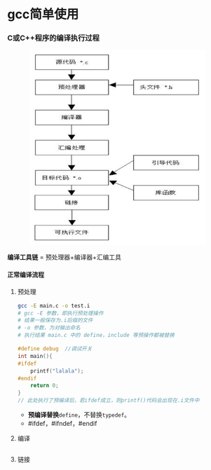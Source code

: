 # gcc简单使用

### C或C++程序的编译执行过程

<div align="middle">

<img src="./images/bianyi.png" width=400>

</div>

**编译工具链** = 预处理器+编译器+汇编工具

#### 正常编译流程

1. 预处理

   ```bash
   gcc -E main.c -o test.i
   # gcc -E 参数，即执行预处理操作
   # 结果一般保存为.i后缀的文件
   # -o 参数，为对输出命名
   # 执行结果 main.c 中的 define，include 等预操作都被替换
   ```

   ```c
   #define debug  //调试开关
   int main(){
   #ifdef
       printf("lalala");
   #endif
       return 0;
   }
   // 此处执行了预编译后，若ifdef成立，则printf()代码会出现在.i文件中
   ```

   - **预编译替换**```define```，不替换```typedef```。
   - \#ifdef，#ifndef，#endif

2. 编译

   ```bash
   
   ```

3. 链接

